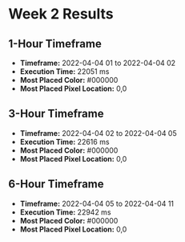 # Week 2 Results
## 1-Hour Timeframe
- **Timeframe:** 2022-04-04 01 to 2022-04-04 02
- **Execution Time:** 22051 ms
- **Most Placed Color:** #000000
- **Most Placed Pixel Location:** 0,0

## 3-Hour Timeframe
- **Timeframe:** 2022-04-04 02 to 2022-04-04 05
- **Execution Time:** 22616 ms
- **Most Placed Color:** #000000
- **Most Placed Pixel Location:** 0,0

## 6-Hour Timeframe
- **Timeframe:** 2022-04-04 05 to 2022-04-04 11
- **Execution Time:** 22942 ms
- **Most Placed Color:** #000000
- **Most Placed Pixel Location:** 0,0
